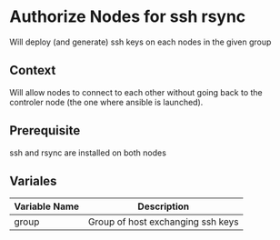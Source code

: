 # Authorize Nodes for ssh rsync

Will deploy (and generate) ssh keys on each nodes in the given group
## Context
Will allow nodes to connect to each other without going back to the controler node (the one where ansible is launched).

## Prerequisite
ssh and rsync are installed on both nodes

## Variales

|Variable Name|Description|
|---|---|
|group|Group of host exchanging ssh keys|
